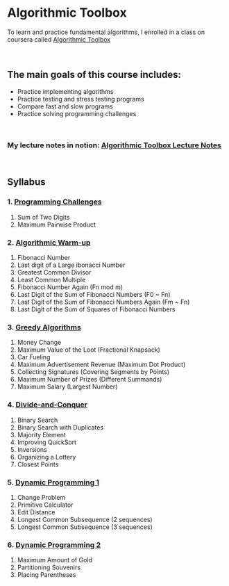 # Algorithmic Toolbox
To learn and practice fundamental algorithms, I enrolled in a class on coursera called [Algorithmic Toolbox](https://www.coursera.org/learn/algorithmic-toolbox)

&nbsp;

## The main goals of this course includes:

- Practice implementing algorithms
- Practice testing and stress testing programs
- Compare fast and slow programs
- Practice solving programming challenges

&nbsp;

### My lecture notes in notion: [Algorithmic Toolbox Lecture Notes](https://shore-pajama-c59.notion.site/Algorithms-cea6c31fbb0747ccb9ee933a682f2108)

&nbsp;

## Syllabus

### 1. [Programming Challenges](https://github.com/JuoTungChen/Algorithmic_toolbox/tree/master/week1)
1. Sum of Two Digits
2. Maximum Pairwise Product
   
### 2. [Algorithmic Warm-up](https://github.com/JuoTungChen/Algorithmic_toolbox/tree/master/week2)
1. Fibonacci Number
2. Last digit of a Large ibonacci Number
3. Greatest Common Divisor
4. Least Common Multiple
5. Fibonacci Number Again (Fn mod m)
6. Last Digit of the Sum of Fibonacci Numbers (F0 ~ Fn)
7. Last Digit of the Sum of Fibonacci Numbers Again (Fm ~ Fn)
8. Last Digit of the Sum of Squares of Fibonacci Numbers
   
### 3. [Greedy Algorithms](https://github.com/JuoTungChen/Algorithmic_toolbox/tree/master/week3)
1. Money Change
2. Maximum Value of the Loot (Fractional Knapsack)
3. Car Fueling
4. Maximum Advertisement Revenue (Maximum Dot Product)
5. Collecting Signatures (Covering Segments by Points)
6. Maximum Number of Prizes (Different Summands)
7. Maximum Salary (Largest Number)
   
### 4. [Divide-and-Conquer](https://github.com/JuoTungChen/Algorithmic_toolbox/tree/master/week4)
1. Binary Search
2. Binary Search with Duplicates
3. Majority Element
4. Improving QuickSort
5. Inversions
6. Organizing a Lottery
7. Closest Points
   
### 5. [Dynamic Programming 1](https://github.com/JuoTungChen/Algorithmic_toolbox/tree/master/week5)
1. Change Problem
2. Primitive Calculator
3. Edit Distance
4. Longest Common Subsequence (2 sequences)
5. Longest Common Subsequence (3 sequences)

### 6. [Dynamic Programming 2](https://github.com/JuoTungChen/Algorithmic_toolbox/tree/master/week6)
1. Maximum Amount of Gold
2. Partitioning Souvenirs
3. Placing Parentheses



